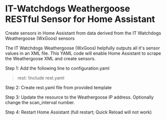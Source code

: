 # IT-Watchdogs Weathergoose RESTful Sensor for Home Assistant 
Create sensors in Home Assistant from data derived from the IT Watchdogs Weathergoose (WxGoos) sensors

The IT Watchdogs Weathergoose (WxGoos) helpfully outputs all it's sensor values in an XML file. This YAML code will enable Home Assistant to scrape the Weathergoose XML and create sensors.

Step 1: Add the following line to configuration.yaml

>rest: !include rest.yaml

Step 2: Create rest.yaml file from provided template

Step 3: Update the resource to the Weathergoose IP address. Optionally change the scan_interval number.

Step 4: Restart Home Assistant (full restart; Quick Reload will not work)

